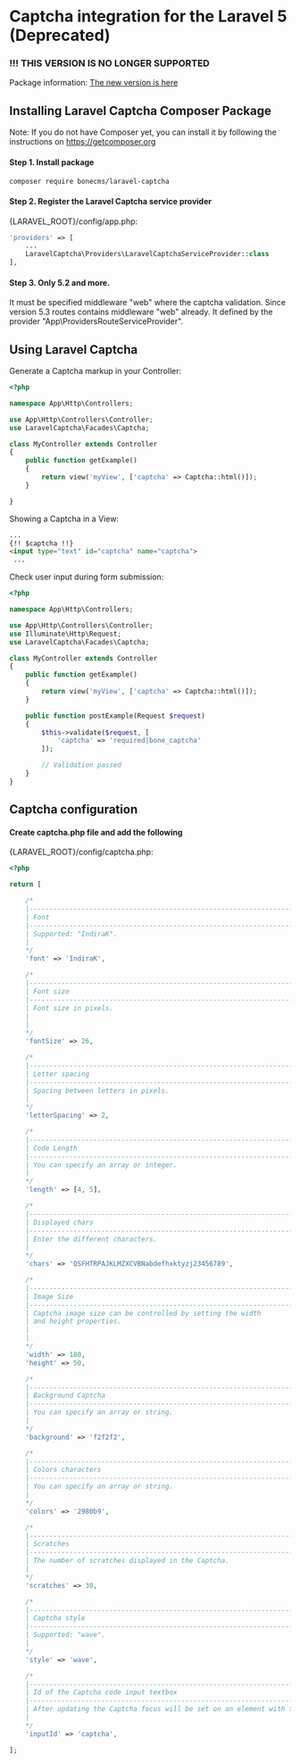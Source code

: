 # Captcha integration for the Laravel 5 (Deprecated)
### !!! THIS VERSION IS NO LONGER SUPPORTED
Package information:
[The new version is here](https://github.com/igoshev/laravel-captcha)

## Installing Laravel Captcha Composer Package
Note: If you do not have Composer yet, you can install it by following the instructions on https://getcomposer.org
#### Step 1. Install package
```bash
composer require bonecms/laravel-captcha
```
#### Step 2. Register the Laravel Captcha service provider
{LARAVEL_ROOT}/config/app.php:
```php
'providers' => [
    ...
    LaravelCaptcha\Providers\LaravelCaptchaServiceProvider::class
],
```
#### Step 3. Only 5.2 and more. 
It must be specified middleware "web" where the captcha validation.
Since version 5.3 routes contains middleware "web" already. It defined by the provider "App\ProvidersRouteServiceProvider".

## Using Laravel Captcha
Generate a Captcha markup in your Controller:
```php
<?php 

namespace App\Http\Controllers;

use App\Http\Controllers\Controller;
use LaravelCaptcha\Facades\Captcha;

class MyController extends Controller 
{
    public function getExample() 
    {
        return view('myView', ['captcha' => Captcha::html()]);
    }

}
```
Showing a Captcha in a View:
```html
...
{!! $captcha !!}
<input type="text" id="captcha" name="captcha">
 ...
```
Check user input during form submission:
```php
<?php 

namespace App\Http\Controllers;

use App\Http\Controllers\Controller;
use Illuminate\Http\Request;
use LaravelCaptcha\Facades\Captcha;

class MyController extends Controller 
{
    public function getExample() 
    {
        return view('myView', ['captcha' => Captcha::html()]);
    }

    public function postExample(Request $request)
    {
    	$this->validate($request, [
            'captcha' => 'required|bone_captcha'
        ]);

	    // Validation passed
    }
}
```
## Captcha configuration
#### Create captcha.php file and add the following
{LARAVEL_ROOT}/config/captcha.php:
```php
<?php

return [

	/*
	|--------------------------------------------------------------------------
	| Font
	|--------------------------------------------------------------------------
	| Supported: "IndiraK".
	|
	*/
	'font' => 'IndiraK',

	/*
	|--------------------------------------------------------------------------
	| Font size
	|--------------------------------------------------------------------------
	| Font size in pixels.
	| 
	|
	*/
	'fontSize' => 26,

	/*
	|--------------------------------------------------------------------------
	| Letter spacing
	|--------------------------------------------------------------------------
	| Spacing between letters in pixels.
	|
	*/
	'letterSpacing' => 2,

	/*
	|--------------------------------------------------------------------------
	| Code Length
	|--------------------------------------------------------------------------
	| You can specify an array or integer.
	|
	*/
	'length' => [4, 5],

	/*
	|--------------------------------------------------------------------------
	| Displayed chars
	|--------------------------------------------------------------------------
	| Enter the different characters.
	|
	*/
	'chars' => 'QSFHTRPAJKLMZXCVBNabdefhxktyzj23456789',

	/*
	|--------------------------------------------------------------------------
	| Image Size
	|--------------------------------------------------------------------------
	| Captcha image size can be controlled by setting the width 
	| and height properties.
	| 
	|
	*/
	'width' => 180,
	'height' => 50,

	/*
	|--------------------------------------------------------------------------
	| Background Captcha
	|--------------------------------------------------------------------------
	| You can specify an array or string.
	|
	*/
	'background' => 'f2f2f2',

	/*
	|--------------------------------------------------------------------------
	| Colors characters
	|--------------------------------------------------------------------------
	| You can specify an array or string.
	|
	*/
	'colors' => '2980b9',

	/*
	|--------------------------------------------------------------------------
	| Scratches
	|--------------------------------------------------------------------------
	| The number of scratches displayed in the Captcha.
	|
	*/
	'scratches' => 30,

	/*
	|--------------------------------------------------------------------------
	| Captcha style
	|--------------------------------------------------------------------------
	| Supported: "wave".
	|
	*/
	'style' => 'wave',

	/*
	|--------------------------------------------------------------------------
	| Id of the Captcha code input textbox
	|--------------------------------------------------------------------------
	| After updating the Captcha focus will be set on an element with this id.
	|
	*/
	'inputId' => 'captcha',

];
```
